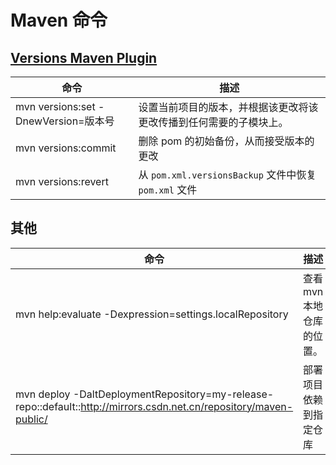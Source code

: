 
# Maven 命令

## [Versions Maven Plugin](http://www.mojohaus.org/versions-maven-plugin/index.html)

|  命令                               |  描述                                    |
|-------------------------------------|-----------------------------------------|  
|mvn versions:set -DnewVersion=版本号 |  设置当前项目的版本，并根据该更改将该更改传播到任何需要的子模块上。|
|mvn versions:commit                  |  删除 pom 的初始备份，从而接受版本的更改  | 
|mvn versions:revert                  |  从 ```pom.xml.versionsBackup``` 文件中恢复 ```pom.xml``` 文件|

## 其他
|  命令                               |  描述                                    |
|-------------------------------------|-----------------------------------------|  
|mvn help:evaluate -Dexpression=settings.localRepository |  查看mvn 本地仓库的位置。|
|mvn deploy -DaltDeploymentRepository=my-release-repo::default::http://mirrors.csdn.net.cn/repository/maven-public/ | 部署项目依赖到指定仓库  | 

